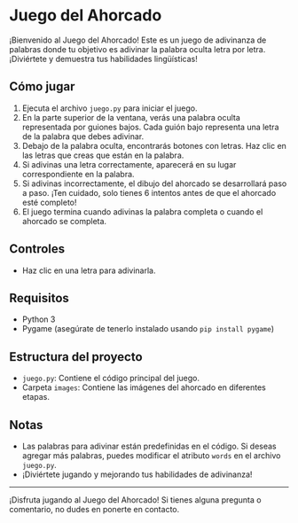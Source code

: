 # Juego del Ahorcado

¡Bienvenido al Juego del Ahorcado! Este es un juego de adivinanza de palabras donde tu objetivo es adivinar la palabra oculta letra por letra. ¡Diviértete y demuestra tus habilidades lingüísticas!


## Cómo jugar

1. Ejecuta el archivo `juego.py` para iniciar el juego.
2. En la parte superior de la ventana, verás una palabra oculta representada por guiones bajos. Cada guión bajo representa una letra de la palabra que debes adivinar.
3. Debajo de la palabra oculta, encontrarás botones con letras. Haz clic en las letras que creas que están en la palabra.
4. Si adivinas una letra correctamente, aparecerá en su lugar correspondiente en la palabra.
5. Si adivinas incorrectamente, el dibujo del ahorcado se desarrollará paso a paso. ¡Ten cuidado, solo tienes 6 intentos antes de que el ahorcado esté completo!
6. El juego termina cuando adivinas la palabra completa o cuando el ahorcado se completa.

## Controles

- Haz clic en una letra para adivinarla.

## Requisitos

- Python 3
- Pygame (asegúrate de tenerlo instalado usando `pip install pygame`)

## Estructura del proyecto

- `juego.py`: Contiene el código principal del juego.
- Carpeta `images`: Contiene las imágenes del ahorcado en diferentes etapas.

## Notas

- Las palabras para adivinar están predefinidas en el código. Si deseas agregar más palabras, puedes modificar el atributo `words` en el archivo `juego.py`.
- ¡Diviértete jugando y mejorando tus habilidades de adivinanza!

---

¡Disfruta jugando al Juego del Ahorcado! Si tienes alguna pregunta o comentario, no dudes en ponerte en contacto.
